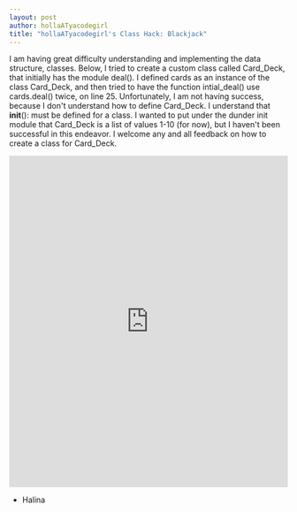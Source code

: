 ```yaml
---
layout: post
author: hollaATyacodegirl
title: "hollaATyacodegirl's Class Hack: Blackjack"
---
```


I am having great difficulty understanding and implementing the data structure, classes. Below, I tried to create a custom class called 
Card_Deck, that initially has the module deal(). I defined cards as an instance of the class Card_Deck, and then tried to have the function
intial_deal() use cards.deal() twice, on line 25. Unfortunately, I am not having success, because I don't understand how to define Card_Deck.
I understand that __init__(): must be defined for a class. I wanted to put under the dunder init module that Card_Deck is a list of values
1-10 (for now), but I haven't been successful in this endeavor. I welcome any and all feedback on how to create a class for Card_Deck.

<iframe src="https://trinket.io/embed/python3/8c7e2f0e35?start=result" width="100%" height="600" frameborder="0" marginwidth="0" marginheight="0" allowfullscreen></iframe>

- Halina 
